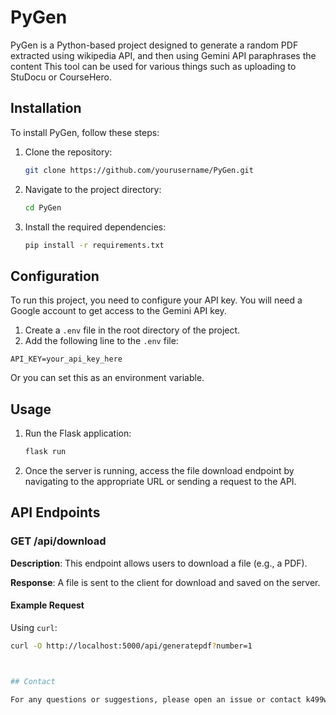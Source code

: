 # PyGen

PyGen is a Python-based project designed to generate a random PDF extracted using wikipedia API, and then using Gemini API paraphrases the content This tool can be used for various things such as uploading to StuDocu or CourseHero.

## Installation

To install PyGen, follow these steps:

1. Clone the repository:
    ```bash
    git clone https://github.com/yourusername/PyGen.git
    ```
2. Navigate to the project directory:
    ```bash
    cd PyGen
    ```
3. Install the required dependencies:
    ```bash
    pip install -r requirements.txt
    ```

## Configuration

To run this project, you need to configure your API key. You will need a Google account to get access to the Gemini API key.

1. Create a `.env` file in the root directory of the project.
2. Add the following line to the `.env` file:

`API_KEY=your_api_key_here`

Or you can set this as an environment variable.

## Usage

1. Run the Flask application:

    ```bash
    flask run
    ```

2. Once the server is running, access the file download endpoint by navigating to the appropriate URL or sending a request to the API.

## API Endpoints

### GET /api/download

**Description**: This endpoint allows users to download a file (e.g., a PDF).

**Response**: A file is sent to the client for download and saved on the server.

#### Example Request

Using `curl`:

```bash
curl -O http://localhost:5000/api/generatepdf?number=1



## Contact

For any questions or suggestions, please open an issue or contact k499wang@uwaterloo.ca.